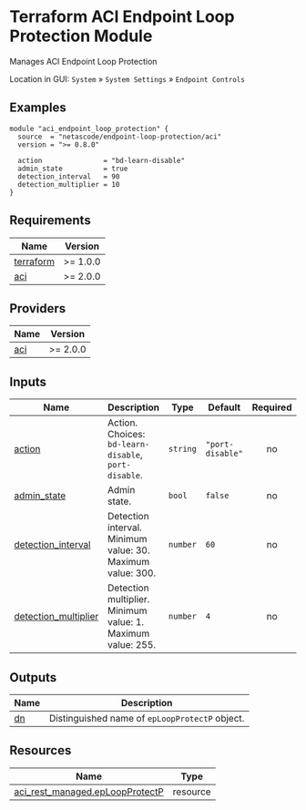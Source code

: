<!-- BEGIN_TF_DOCS -->
# Terraform ACI Endpoint Loop Protection Module

Manages ACI Endpoint Loop Protection

Location in GUI:
`System` » `System Settings` » `Endpoint Controls`

## Examples

```hcl
module "aci_endpoint_loop_protection" {
  source  = "netascode/endpoint-loop-protection/aci"
  version = ">= 0.8.0"

  action               = "bd-learn-disable"
  admin_state          = true
  detection_interval   = 90
  detection_multiplier = 10
}
```

## Requirements

| Name | Version |
|------|---------|
| <a name="requirement_terraform"></a> [terraform](#requirement\_terraform) | >= 1.0.0 |
| <a name="requirement_aci"></a> [aci](#requirement\_aci) | >= 2.0.0 |

## Providers

| Name | Version |
|------|---------|
| <a name="provider_aci"></a> [aci](#provider\_aci) | >= 2.0.0 |

## Inputs

| Name | Description | Type | Default | Required |
|------|-------------|------|---------|:--------:|
| <a name="input_action"></a> [action](#input\_action) | Action. Choices: `bd-learn-disable`, `port-disable`. | `string` | `"port-disable"` | no |
| <a name="input_admin_state"></a> [admin\_state](#input\_admin\_state) | Admin state. | `bool` | `false` | no |
| <a name="input_detection_interval"></a> [detection\_interval](#input\_detection\_interval) | Detection interval. Minimum value: 30. Maximum value: 300. | `number` | `60` | no |
| <a name="input_detection_multiplier"></a> [detection\_multiplier](#input\_detection\_multiplier) | Detection multiplier. Minimum value: 1. Maximum value: 255. | `number` | `4` | no |

## Outputs

| Name | Description |
|------|-------------|
| <a name="output_dn"></a> [dn](#output\_dn) | Distinguished name of `epLoopProtectP` object. |

## Resources

| Name | Type |
|------|------|
| [aci_rest_managed.epLoopProtectP](https://registry.terraform.io/providers/CiscoDevNet/aci/latest/docs/resources/rest_managed) | resource |
<!-- END_TF_DOCS -->